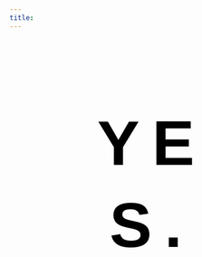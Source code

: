 ```yaml
---
title: 
---
```




<!-- Codes by HTML.am -->

<!-- CSS Code -->
<style type="text/css" scoped>
.GeneratedText {
font-family:Helvetica, sans-serif;font-size:8em;font-weight:bold;letter-spacing:0.2em;line-height:1.3em;text-align:center;color:#000000;padding:1em;
}
</style>

<!-- HTML Code -->
<div class="GeneratedText">YES.</div>

<!-- CSS Code -->
<style>

body { 
    background-image: url('http://i.imgur.com/O9kuhCm.png');
    background-repeat: no-repeat;
    background-attachment: fixed;
    background-position: 0; 
}
</style>

